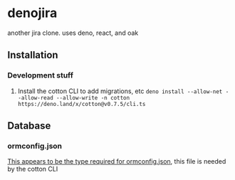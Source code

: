 # denojira

another jira clone. uses deno, react, and oak

## Installation

### Development stuff

1. Install the cotton CLI to add migrations, etc `deno install --allow-net --allow-read --allow-write -n cotton https://deno.land/x/cotton@v0.7.5/cli.ts`

## Database
### ormconfig.json
[This appears to be the type required for ormconfig.json](https://github.com/rahmanfadhil/cotton/blob/28a88a75bea3a376e8f8a967b2ab0c927b2900ea/src/connect.ts#L11), this file is needed by the cotton CLI
